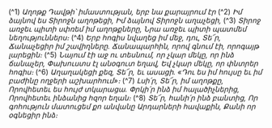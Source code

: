 
(^1) _Աղոթք Դավթի՝ իմաստության, երբ նա քարայրում էր_
(^2) _Իմ ձայնով ես Տիրոջն աղոթեցի,
Իմ ձայնով Տիրոջն աղաչեցի,_
(^3) _Տիրոջ առջեւ պիտի սփռեմ իմ աղոթքները,
Նրա առջեւ պիտի պատմեմ նեղություններս։_
(^4) _Երբ հոգիս նվաղեց իմ մեջ, դու, Տե՜ր,
Ճանաչեցիր իմ շավիղները.
Ճանապարհին, որով գնում էի, որոգայթ լարեցին։_
(^5) _Նայում էի աջ ու տեսնում, որ չկար մեկը, որ ինձ ճանաչեր,
Փախուստս էլ անօգուտ եղավ,
Եվ չկար մեկը, որ փնտրեր հոգիս։_
(^6) _Աղաղակեցի քեզ, Տե՜ր, եւ ասացի.
«Դու ես իմ հույսը եւ իմ բաժինը ողջերի աշխարհում»։_
(^7) _Լսի՛ր, Տե՜ր, իմ աղոթքը,
Որովհետեւ ես հույժ տկարացա.
Փրկի՛ր ինձ իմ հալածիչներից,
Որովհետեւ ինձանից հզոր եղան։_
(^8) _Տե՜ր, հանի՛ր ինձ բանտից,
Որ գոհություն մատուցեմ քո անվանը
Արդարների հավաքին,
Քանի որ օգնեցիր ինձ։_

